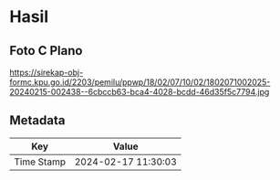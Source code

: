 # Hasil

## Foto C Plano

https://sirekap-obj-formc.kpu.go.id/2203/pemilu/ppwp/18/02/07/10/02/1802071002025-20240215-002438--6cbccb63-bca4-4028-bcdd-46d35f5c7794.jpg


## Metadata

| Key        | Value               |
| ---------- | ------------------- |
| Time Stamp | 2024-02-17 11:30:03 |



